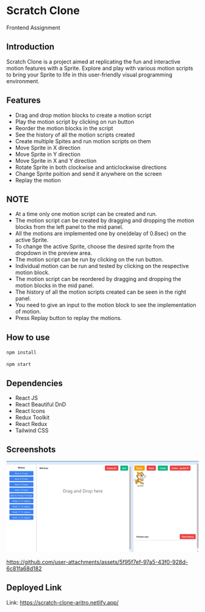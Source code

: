 # Scratch Clone

Frontend Assignment

## Introduction

Scratch Clone is a project aimed at replicating the fun and interactive motion features with a Sprite. Explore and play with various motion scripts to bring your Sprite to life in this user-friendly visual programming environment.

## Features

- Drag and drop motion blocks to create a motion script
- Play the motion script by clicking on run button
- Reorder the motion blocks in the script
- See the history of all the motion scripts created
- Create multiple Spites and run motion scripts on them
- Move Sprite in X direction
- Move Sprite in Y direction
- Move Sprite in X and Y direction
- Rotate Sprite in both clockwise and anticlockwise directions
- Change Sprite poition and send it anywhere on the screen
- Replay the motion

## NOTE

- At a time only one motion script can be created and run.
- The motion script can be created by dragging and dropping the motion blocks from the left panel to the mid panel.
- All the motions are implemented one by one(delay of 0.8sec) on the active Sprite.
- To change the active Sprite, choose the desired sprite from the dropdown in the preview area.
- The motion script can be run by clicking on the run button.
- Individual motion can be run and tested by clicking on the respective motion block.
- The motion script can be reordered by dragging and dropping the motion blocks in the mid panel.
- The history of all the motion scripts created can be seen in the right panel.
- You need to give an input to the motion block to see the implementation of motion.
- Press Replay button to replay the motions.

## How to use

`npm install`

`npm start`

## Dependencies

- React JS
- React Beautiful DnD
- React Icons
- Redux Toolkit
- React Redux
- Tailwind CSS

## Screenshots

![Screenshot 1](output1.jpg)

https://github.com/user-attachments/assets/5f95f7ef-97a5-43f0-928d-6c81fa68d182

## Deployed Link

Link: https://scratch-clone-aritro.netlify.app/



